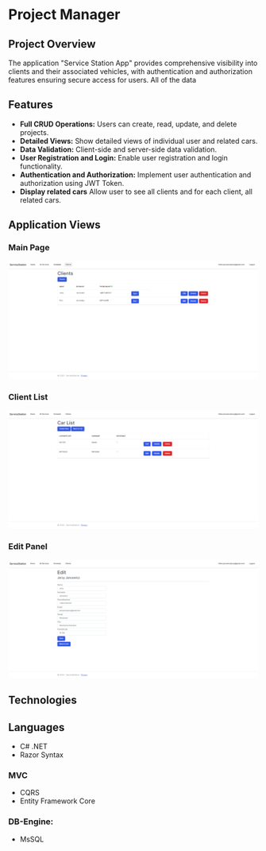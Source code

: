 # Project Manager

## Project Overview

The application "Service Station App" provides comprehensive visibility into clients and their associated vehicles, with authentication and authorization features ensuring secure access for users. All of the data 
## Features

- **Full CRUD Operations:** Users can create, read, update, and delete projects.
- **Detailed Views:** Show detailed views of individual user and related cars.
- **Data Validation:** Client-side and server-side data validation.
- **User Registration and Login:** Enable user registration and login functionality.
- **Authentication and Authorization:** Implement user authentication and authorization using JWT Token.
- **Display related cars** Allow user to see all clients and for each client, all related cars.
  
## Application Views
### Main Page
![Main Page](photos/Main.png)
### Client List
![Dashboard](photos/Cars.png)
### Edit Panel
![Register](photos/Edit.png)

## Technologies
## Languages
- C# .NET
- Razor Syntax
### MVC
- CQRS 
- Entity Framework Core
### DB-Engine:
- MsSQL
